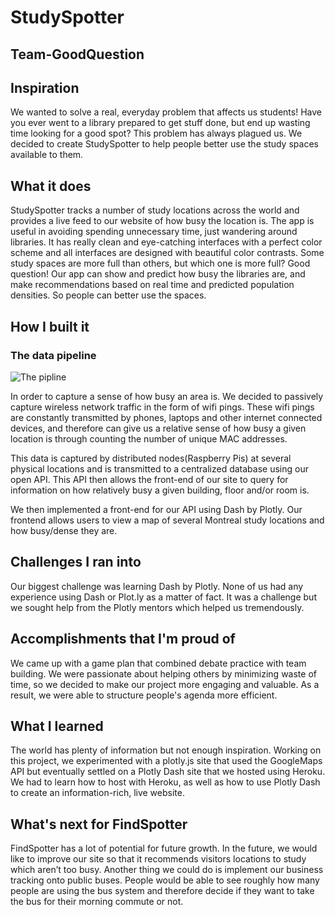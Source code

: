 # StudySpotter
## Team-GoodQuestion

## Inspiration
We wanted to solve a real, everyday problem that affects us students!  Have you ever went to a library prepared to get stuff done, but end up wasting time looking for a good spot?  This problem has always plagued us. We decided to create StudySpotter to help people better use the study spaces available to them. 


## What it does
StudySpotter tracks a number of study locations across the world and provides a live feed to our website of how busy the location is.  The app is useful in avoiding spending unnecessary time, just wandering around libraries. It has really clean and eye-catching interfaces with a perfect color scheme and all interfaces are designed with beautiful color contrasts. 
Some study spaces are more full than others, but which one is more full? Good question! Our app can show and predict how busy the libraries are, and make recommendations based on real time and predicted population densities. So people can better use the spaces.

## How I built it
### The data pipeline
![The pipline]("http://samuellando.com/pipeline.png")

In order to  capture a sense of how busy an area is. We decided to passively capture wireless network traffic in the form of wifi pings. These wifi pings are constantly transmitted by phones, laptops and other internet connected devices, and therefore can give us a relative sense of how busy a given location is through counting the number of unique MAC addresses.

This data is captured by distributed nodes(Raspberry Pis) at several physical locations and is transmitted to a centralized database using our open API. This API then allows the front-end of our site to query for information on how relatively busy a given building, floor and/or room is.

We then implemented a front-end for our API using Dash by Plotly. Our frontend allows users to view a map of several Montreal study locations and how busy/dense they are.

## Challenges I ran into
Our biggest challenge was learning Dash by Plotly. None of us had any experience using Dash or Plot.ly as a matter of fact.  It was a challenge but we sought help from the Plotly mentors which helped us tremendously.  

## Accomplishments that I'm proud of
We came up with a game plan that combined debate practice with team building. We were passionate about helping others by minimizing waste of time, so we decided to make our project more engaging and valuable. As a result, we were able to structure people's agenda more efficient.

## What I learned
The world has plenty of information but not enough inspiration. 
Working on this project, we experimented with a plotly.js site that used the GoogleMaps API but eventually settled on a Plotly Dash site that we hosted using Heroku.  We had to learn how to host with Heroku, as well as how to use Plotly Dash to create an information-rich, live website.

## What's next for FindSpotter
FindSpotter has a lot of potential for future growth. In the future, we would like to improve our site so that it recommends visitors locations to study which aren’t too busy.  Another thing we could do is implement our business tracking onto public buses.  People would be able to see roughly how many people are using the bus system and therefore decide if they want to take the bus for their morning commute or not.

